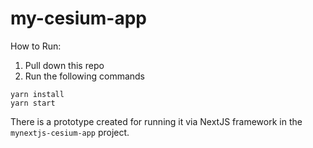 # my-cesium-app
How to Run: 
1. Pull down this repo
2. Run the following commands

```
yarn install
yarn start
```

There is a prototype created for running it via NextJS framework in the `mynextjs-cesium-app` project. 
